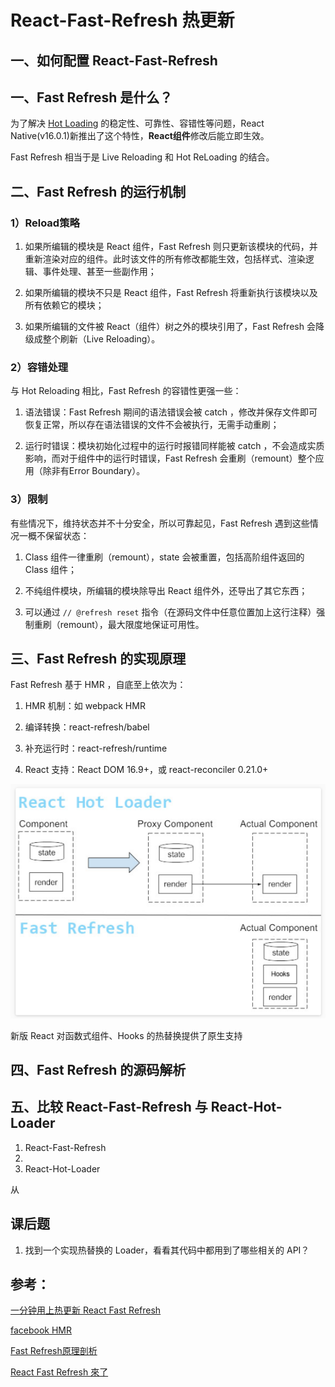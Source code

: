 <!--
 * @Descripttion: 
 * @version: 
 * @Author: shenjia
 * @Date: 2021-01-18 11:16:46
 * @LastEditors: shenjia
 * @LastEditTime: 2021-01-18 19:38:05
-->
# React-Fast-Refresh 热更新

## 一、如何配置 React-Fast-Refresh



## 一、Fast Refresh 是什么？

为了解决 [Hot Loading](https://reactnative.dev/blog/2016/03/24/introducing-hot-reloading) 的稳定性、可靠性、容错性等问题，React Native(v16.0.1)新推出了这个特性，**React组件**修改后能立即生效。

Fast Refresh 相当于是 Live Reloading 和 Hot ReLoading 的结合。

## 二、Fast Refresh 的运行机制

### 1）Reload策略

1. 如果所编辑的模块是 React 组件，Fast Refresh 则只更新该模块的代码，并重新渲染对应的组件。此时该文件的所有修改都能生效，包括样式、渲染逻辑、事件处理、甚至一些副作用；

2. 如果所编辑的模块不只是 React 组件，Fast Refresh 将重新执行该模块以及所有依赖它的模块；

3. 如果所编辑的文件被 React（组件）树之外的模块引用了，Fast Refresh 会降级成整个刷新（Live Reloading）。

### 2）容错处理

与 Hot Reloading 相比，Fast Refresh 的容错性更强一些：

1. 语法错误：Fast Refresh 期间的语法错误会被 catch ，修改并保存文件即可恢复正常，所以存在语法错误的文件不会被执行，无需手动重刷；

2. 运行时错误：模块初始化过程中的运行时报错同样能被 catch ，不会造成实质影响，而对于组件中的运行时错误，Fast Refresh 会重刷（remount）整个应用（除非有Error Boundary）。

### 3）限制

有些情况下，维持状态并不十分安全，所以可靠起见，Fast Refresh 遇到这些情况一概不保留状态：

1. Class 组件一律重刷（remount），state 会被重置，包括高阶组件返回的 Class 组件；

2. 不纯组件模块，所编辑的模块除导出 React 组件外，还导出了其它东西；
   
3. 可以通过 `// @refresh reset` 指令（在源码文件中任意位置加上这行注释）强制重刷（remount），最大限度地保证可用性。

## 三、Fast Refresh 的实现原理

Fast Refresh 基于 HMR ，自底至上依次为：

1. HMR 机制：如 webpack HMR

2. 编译转换：react-refresh/babel

3. 补充运行时：react-refresh/runtime

4. React 支持：React DOM 16.9+，或 react-reconciler 0.21.0+

![React Hot Loader VS Fast Refresh](../image/FastRefresh.png)

新版 React 对函数式组件、Hooks 的热替换提供了原生支持

## 四、Fast Refresh 的源码解析

## 五、比较 React-Fast-Refresh 与 React-Hot-Loader
1. React-Fast-Refresh
2. 
3. React-Hot-Loader


从


## 课后题

1. 找到一个实现热替换的 Loader，看看其代码中都用到了哪些相关的 API？



## 参考：

[一分钟用上热更新 React Fast Refresh](https://segmentfault.com/a/1190000023534941?utm_source=tag-newest)

[facebook HMR](https://github.com/facebook/react/issues/16604#issuecomment-528663101)

[Fast Refresh原理剖析](http://www.ayqy.net/blog/fast-refresh-under-the-hood/#articleHeader1)

[React Fast Refresh 來了](https://medium.com/itsoktomakemistakes/react-hot-loader-%E4%B8%8B%E4%B8%80%E4%BB%A3%E8%A7%A3%E6%B1%BA%E6%96%B9%E6%A1%88-react-fast-refresh-%E4%BE%86%E4%BA%86-fd5087889e16)